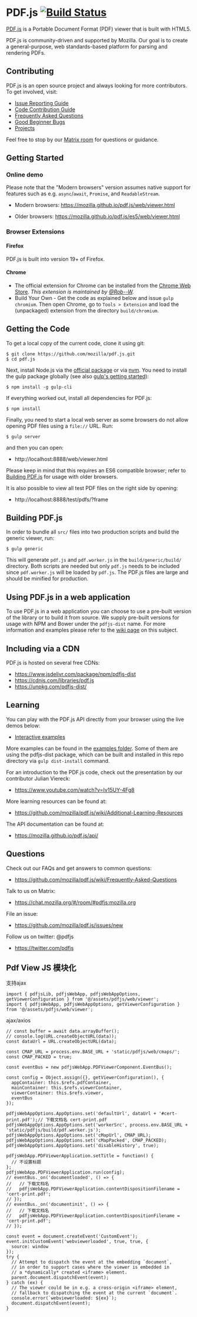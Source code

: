 # PDF.js [![Build Status](https://travis-ci.org/mozilla/pdf.js.svg?branch=master)](https://travis-ci.org/mozilla/pdf.js)

[PDF.js](https://mozilla.github.io/pdf.js/) is a Portable Document Format (PDF) viewer that is built with HTML5.

PDF.js is community-driven and supported by Mozilla. Our goal is to
create a general-purpose, web standards-based platform for parsing and
rendering PDFs.

## Contributing

PDF.js is an open source project and always looking for more contributors. To
get involved, visit:

+ [Issue Reporting Guide](https://github.com/mozilla/pdf.js/blob/master/.github/CONTRIBUTING.md)
+ [Code Contribution Guide](https://github.com/mozilla/pdf.js/wiki/Contributing)
+ [Frequently Asked Questions](https://github.com/mozilla/pdf.js/wiki/Frequently-Asked-Questions)
+ [Good Beginner Bugs](https://github.com/mozilla/pdf.js/issues?direction=desc&labels=5-good-beginner-bug&page=1&sort=created&state=open)
+ [Projects](https://github.com/mozilla/pdf.js/projects)

Feel free to stop by our [Matrix room](https://chat.mozilla.org/#/room/#pdfjs:mozilla.org) for questions or guidance.

## Getting Started

### Online demo

Please note that the "Modern browsers" version assumes native support for
features such as e.g. `async`/`await`, `Promise`, and `ReadableStream`.

+ Modern browsers: https://mozilla.github.io/pdf.js/web/viewer.html

+ Older browsers: https://mozilla.github.io/pdf.js/es5/web/viewer.html

### Browser Extensions

#### Firefox

PDF.js is built into version 19+ of Firefox.

#### Chrome

+ The official extension for Chrome can be installed from the [Chrome Web Store](https://chrome.google.com/webstore/detail/pdf-viewer/oemmndcbldboiebfnladdacbdfmadadm).
*This extension is maintained by [@Rob--W](https://github.com/Rob--W).*
+ Build Your Own - Get the code as explained below and issue `gulp chromium`. Then open
Chrome, go to `Tools > Extension` and load the (unpackaged) extension from the
directory `build/chromium`.

## Getting the Code

To get a local copy of the current code, clone it using git:

    $ git clone https://github.com/mozilla/pdf.js.git
    $ cd pdf.js

Next, install Node.js via the [official package](https://nodejs.org) or via
[nvm](https://github.com/creationix/nvm). You need to install the gulp package
globally (see also [gulp's getting started](https://github.com/gulpjs/gulp/blob/master/docs/getting-started.md#getting-started)):

    $ npm install -g gulp-cli

If everything worked out, install all dependencies for PDF.js:

    $ npm install

Finally, you need to start a local web server as some browsers do not allow opening
PDF files using a `file://` URL. Run:

    $ gulp server

and then you can open:

+ http://localhost:8888/web/viewer.html

Please keep in mind that this requires an ES6 compatible browser; refer to [Building PDF.js](https://github.com/mozilla/pdf.js/blob/master/README.md#building-pdfjs) for usage with older browsers.

It is also possible to view all test PDF files on the right side by opening:

+ http://localhost:8888/test/pdfs/?frame

## Building PDF.js

In order to bundle all `src/` files into two production scripts and build the generic
viewer, run:

    $ gulp generic

This will generate `pdf.js` and `pdf.worker.js` in the `build/generic/build/` directory.
Both scripts are needed but only `pdf.js` needs to be included since `pdf.worker.js` will
be loaded by `pdf.js`. The PDF.js files are large and should be minified for production.

## Using PDF.js in a web application

To use PDF.js in a web application you can choose to use a pre-built version of the library
or to build it from source. We supply pre-built versions for usage with NPM and Bower under
the `pdfjs-dist` name. For more information and examples please refer to the
[wiki page](https://github.com/mozilla/pdf.js/wiki/Setup-pdf.js-in-a-website) on this subject.

## Including via a CDN

PDF.js is hosted on several free CDNs:
 - https://www.jsdelivr.com/package/npm/pdfjs-dist
 - https://cdnjs.com/libraries/pdf.js
 - https://unpkg.com/pdfjs-dist/

## Learning

You can play with the PDF.js API directly from your browser using the live demos below:

+ [Interactive examples](https://mozilla.github.io/pdf.js/examples/index.html#interactive-examples)

More examples can be found in the [examples folder](https://github.com/mozilla/pdf.js/tree/master/examples/). Some of them are using the pdfjs-dist package, which can be built and installed in this repo directory via `gulp dist-install` command.

For an introduction to the PDF.js code, check out the presentation by our
contributor Julian Viereck:

+ https://www.youtube.com/watch?v=Iv15UY-4Fg8

More learning resources can be found at:

+ https://github.com/mozilla/pdf.js/wiki/Additional-Learning-Resources

The API documentation can be found at:

+ https://mozilla.github.io/pdf.js/api/

## Questions

Check out our FAQs and get answers to common questions:

+ https://github.com/mozilla/pdf.js/wiki/Frequently-Asked-Questions

Talk to us on Matrix:

+ https://chat.mozilla.org/#/room/#pdfjs:mozilla.org

File an issue:

+ https://github.com/mozilla/pdf.js/issues/new

Follow us on twitter: @pdfjs

+ https://twitter.com/pdfjs

## Pdf View JS 模块化

支持ajax

    import { pdfjsLib, pdfjsWebApp, pdfjsWebAppOptions, getViewerConfiguration } from '@/assets/pdfjs/web/viewer';
    import { pdfjsWebApp, pdfjsWebAppOptions, getViewerConfiguration } from '@/assets/pdfjs/web/viewer';
    
ajax/axios
    
 ```
 // const buffer = await data.arrayBuffer();
 // console.log(URL.createObjectURL(data));
 const dataUrl = URL.createObjectURL(data);

 const CMAP_URL = process.env.BASE_URL + 'static/pdfjs/web/cmaps/';
 const CMAP_PACKED = true;

 const eventBus = new pdfjsWebApp.PDFViewerComponent.EventBus();

 const config = Object.assign({}, getViewerConfiguration(), {
   appContainer: this.$refs.pdfContainer,
   mainContainer: this.$refs.viewerContainer,
   viewerContainer: this.$refs.viewer,
   eventBus
 });

 pdfjsWebAppOptions.AppOptions.set('defaultUrl', dataUrl + '#cert-print.pdf');// 下载文档名 cert-print.pdf
 pdfjsWebAppOptions.AppOptions.set('workerSrc', process.env.BASE_URL + 'static/pdfjs/build/pdf.worker.js');
 pdfjsWebAppOptions.AppOptions.set('cMapUrl', CMAP_URL);
 pdfjsWebAppOptions.AppOptions.set('cMapPacked', CMAP_PACKED);
 pdfjsWebAppOptions.AppOptions.set('disableHistory', true);

 pdfjsWebApp.PDFViewerApplication.setTitle = function() {
   // 不设置标题
 };
 pdfjsWebApp.PDFViewerApplication.run(config);
 // eventBus._on('documentloaded', () => {
 //   // 下载文档名
 //   pdfjsWebApp.PDFViewerApplication.contentDispositionFilename = 'cert-print.pdf';
 // });
 // eventBus._on('documentinit', () => {
 //   // 下载文档名
 //   pdfjsWebApp.PDFViewerApplication.contentDispositionFilename = 'cert-print.pdf';
 // });

 const event = document.createEvent('CustomEvent');
 event.initCustomEvent('webviewerloaded', true, true, {
   source: window
 });
 try {
   // Attempt to dispatch the event at the embedding `document`,
   // in order to support cases where the viewer is embedded in
   // a *dynamically* created <iframe> element.
   parent.document.dispatchEvent(event);
 } catch (ex) {
   // The viewer could be in e.g. a cross-origin <iframe> element,
   // fallback to dispatching the event at the current `document`.
   console.error(`webviewerloaded: ${ex}`);
   document.dispatchEvent(event);
 }
 ```
 
 
